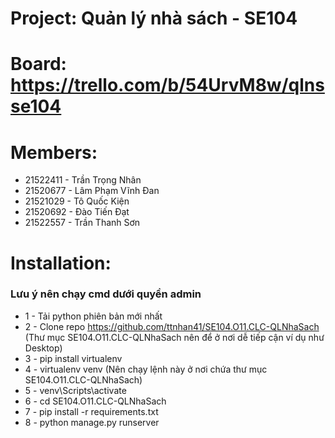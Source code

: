 # Project: Quản lý nhà sách - SE104
# Board: https://trello.com/b/54UrvM8w/qlnsse104
# Members:
* 21522411 - Trần Trọng Nhân
* 21520677 - Lâm Phạm Vĩnh Đan
* 21521029 - Tô Quốc Kiện
* 21520692 - Đào Tiến Đạt
* 21522557 - Trần Thanh Sơn

# Installation:
### Lưu ý nên chạy cmd dưới quyền admin 
* 1 - Tải python phiên bản mới nhất
* 2 - Clone repo https://github.com/ttnhan41/SE104.O11.CLC-QLNhaSach (Thư mục SE104.O11.CLC-QLNhaSach nên để ở nơi dễ tiếp cận ví dụ như Desktop)
* 3 - pip install virtualenv
* 4 - virtualenv venv (Nên chạy lệnh này ở nơi chứa thư mục SE104.O11.CLC-QLNhaSach)
* 5 - venv\Scripts\activate
* 6 - cd SE104.O11.CLC-QLNhaSach
* 7 - pip install -r requirements.txt
* 8 - python manage.py runserver
